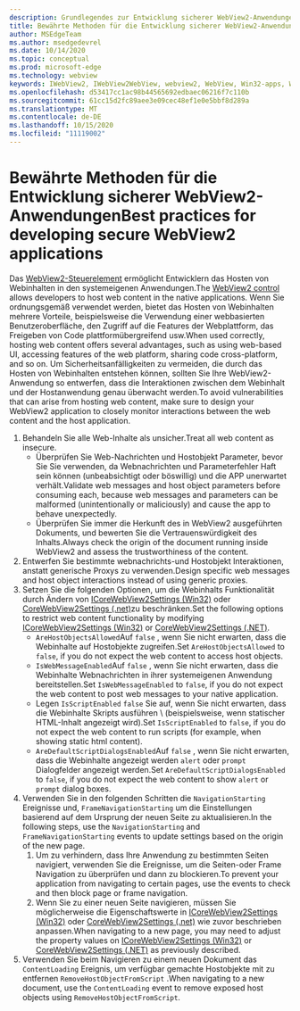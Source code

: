 ```yaml
---
description: Grundlegendes zur Entwicklung sicherer WebView2-Anwendungen
title: Bewährte Methoden für die Entwicklung sicherer WebView2-Anwendungen
author: MSEdgeTeam
ms.author: msedgedevrel
ms.date: 10/14/2020
ms.topic: conceptual
ms.prod: microsoft-edge
ms.technology: webview
keywords: IWebView2, IWebView2WebView, webview2, WebView, Win32-apps, Win32, Edge, ICoreWebView2, ICoreWebView2Host, Browser-Steuerelement, Edge HTML, Sicherheit
ms.openlocfilehash: d53417cc1ac98b44565692edbaec06216f7c110b
ms.sourcegitcommit: 61cc15d2fc89aee3e09cec48ef1e0e5bbf8d289a
ms.translationtype: MT
ms.contentlocale: de-DE
ms.lasthandoff: 10/15/2020
ms.locfileid: "11119002"
---
```

# <span data-ttu-id="a815d-104">Bewährte Methoden für die Entwicklung sicherer WebView2-Anwendungen</span><span class="sxs-lookup"><span data-stu-id="a815d-104">Best practices for developing secure WebView2 applications</span></span>  

<span data-ttu-id="a815d-105">Das [WebView2-Steuerelement][Webview2Main] ermöglicht Entwicklern das Hosten von Webinhalten in den systemeigenen Anwendungen.</span><span class="sxs-lookup"><span data-stu-id="a815d-105">The [WebView2 control][Webview2Main] allows developers to host web content in the native applications.</span></span> <span data-ttu-id="a815d-106">Wenn Sie ordnungsgemäß verwendet werden, bietet das Hosten von Webinhalten mehrere Vorteile, beispielsweise die Verwendung einer webbasierten Benutzeroberfläche, den Zugriff auf die Features der Webplattform, das Freigeben von Code plattformübergreifend usw.</span><span class="sxs-lookup"><span data-stu-id="a815d-106">When used correctly, hosting web content offers several advantages, such as using web-based UI, accessing features of the web platform, sharing code cross-platform, and so on.</span></span>  <span data-ttu-id="a815d-107">Um Sicherheitsanfälligkeiten zu vermeiden, die durch das Hosten von Webinhalten entstehen können, sollten Sie Ihre WebView2-Anwendung so entwerfen, dass die Interaktionen zwischen dem Webinhalt und der Hostanwendung genau überwacht werden.</span><span class="sxs-lookup"><span data-stu-id="a815d-107">To avoid vulnerabilities that can arise from hosting web content, make sure to design your WebView2 application to closely monitor interactions between the web content and the host application.</span></span>  

1.  <span data-ttu-id="a815d-108">Behandeln Sie alle Web-Inhalte als unsicher.</span><span class="sxs-lookup"><span data-stu-id="a815d-108">Treat all web content as insecure.</span></span>  
    *   <span data-ttu-id="a815d-109">Überprüfen Sie Web-Nachrichten und Hostobjekt Parameter, bevor Sie Sie verwenden, da Webnachrichten und Parameterfehler Haft sein können (unbeabsichtigt oder böswillig) und die APP unerwartet verhält.</span><span class="sxs-lookup"><span data-stu-id="a815d-109">Validate web messages and host object parameters before consuming each, because web messages and parameters can be malformed \(unintentionally or maliciously\) and cause the app to behave unexpectedly.</span></span>
    *   <span data-ttu-id="a815d-110">Überprüfen Sie immer die Herkunft des in WebView2 ausgeführten Dokuments, und bewerten Sie die Vertrauenswürdigkeit des Inhalts.</span><span class="sxs-lookup"><span data-stu-id="a815d-110">Always check the origin of the document running inside WebView2 and assess the trustworthiness of the content.</span></span>  
1.  <span data-ttu-id="a815d-111">Entwerfen Sie bestimmte webnachrichts-und Hostobjekt Interaktionen, anstatt generische Proxys zu verwenden.</span><span class="sxs-lookup"><span data-stu-id="a815d-111">Design specific web messages and host object interactions instead of using generic proxies.</span></span>  
1.  <span data-ttu-id="a815d-112">Setzen Sie die folgenden Optionen, um die Webinhalts Funktionalität durch Ändern von [ICoreWebView2Settings (Win32)][Webview2ReferenceWin32Icorewebview2settings] oder [CoreWebView2Settings (.net)][Webview2ReferenceDotnetMicrosoftWebWebview2CoreCorewebview2settings]zu beschränken.</span><span class="sxs-lookup"><span data-stu-id="a815d-112">Set the following options to restrict web content functionality by modifying [ICoreWebView2Settings (Win32)][Webview2ReferenceWin32Icorewebview2settings] or [CoreWebView2Settings (.NET)][Webview2ReferenceDotnetMicrosoftWebWebview2CoreCorewebview2settings].</span></span>  
    *   <span data-ttu-id="a815d-113">`AreHostObjectsAllowed`Auf `false` , wenn Sie nicht erwarten, dass die Webinhalte auf Hostobjekte zugreifen.</span><span class="sxs-lookup"><span data-stu-id="a815d-113">Set `AreHostObjectsAllowed` to `false`, if you do not expect the web content to access host objects.</span></span>  
    *   <span data-ttu-id="a815d-114">`IsWebMessageEnabled`Auf `false` , wenn Sie nicht erwarten, dass die Webinhalte Webnachrichten in ihrer systemeigenen Anwendung bereitstellen.</span><span class="sxs-lookup"><span data-stu-id="a815d-114">Set `IsWebMessageEnabled` to `false`, if you do not expect the web content to post web messages to your native application.</span></span>  
    *   <span data-ttu-id="a815d-115">Legen `IsScriptEnabled` `false` Sie auf, wenn Sie nicht erwarten, dass die Webinhalte Skripts ausführen \ (beispielsweise, wenn statischer HTML-Inhalt angezeigt wird).</span><span class="sxs-lookup"><span data-stu-id="a815d-115">Set `IsScriptEnabled` to `false`, if you do not expect the web content to run scripts \(for example, when showing static html content\).</span></span>  
    *   <span data-ttu-id="a815d-116">`AreDefaultScriptDialogsEnabled`Auf `false` , wenn Sie nicht erwarten, dass die Webinhalte angezeigt werden `alert` oder `prompt` Dialogfelder angezeigt werden.</span><span class="sxs-lookup"><span data-stu-id="a815d-116">Set `AreDefaultScriptDialogsEnabled` to `false`, if you do not expect the web content to show `alert` or `prompt` dialog boxes.</span></span>  
1.  <span data-ttu-id="a815d-117">Verwenden Sie in den folgenden Schritten die `NavigationStarting` Ereignisse und, `FrameNavigationStarting` um die Einstellungen basierend auf dem Ursprung der neuen Seite zu aktualisieren.</span><span class="sxs-lookup"><span data-stu-id="a815d-117">In the following steps, use the `NavigationStarting` and `FrameNavigationStarting` events to update settings based on the origin of the new page.</span></span>  
    1.  <span data-ttu-id="a815d-118">Um zu verhindern, dass Ihre Anwendung zu bestimmten Seiten navigiert, verwenden Sie die Ereignisse, um die Seiten-oder Frame Navigation zu überprüfen und dann zu blockieren.</span><span class="sxs-lookup"><span data-stu-id="a815d-118">To prevent your application from navigating to certain pages, use the events to check and then block page or frame navigation.</span></span>  
    1.  <span data-ttu-id="a815d-119">Wenn Sie zu einer neuen Seite navigieren, müssen Sie möglicherweise die Eigenschaftswerte in [ICoreWebView2Settings (Win32)][Webview2ReferenceWin32Icorewebview2settings] oder [CoreWebView2Settings (.net)][Webview2ReferenceDotnetMicrosoftWebWebview2CoreCorewebview2settings] wie zuvor beschrieben anpassen.</span><span class="sxs-lookup"><span data-stu-id="a815d-119">When navigating to a new page, you may need to adjust the property values on [ICoreWebView2Settings (Win32)][Webview2ReferenceWin32Icorewebview2settings] or [CoreWebView2Settings (.NET)][Webview2ReferenceDotnetMicrosoftWebWebview2CoreCorewebview2settings] as previously described.</span></span>  
1.  <span data-ttu-id="a815d-120">Verwenden Sie beim Navigieren zu einem neuen Dokument das `ContentLoading` Ereignis, um verfügbar gemachte Hostobjekte mit zu entfernen `RemoveHostObjectFromScript` .</span><span class="sxs-lookup"><span data-stu-id="a815d-120">When navigating to a new document, use the `ContentLoading` event to remove exposed host objects using `RemoveHostObjectFromScript`.</span></span>  

<!--## Security

Always check the Source property of the WebView before using `ExecuteScript`, `PostWebMessageAsJson`, `PostWebMessageAsString`, or any other method to send information into the WebView. The WebView may have navigated to another page via the end user interacting with the page or script in the page causing navigation. Similarly, be very careful with `AddScriptToExecuteOnDocumentCreated`. All future `navigations` run the same script and if it provides access to information intended only for a certain origin, any HTML document may have access.

When examining the result of an `ExecuteScript` method call, a `WebMessageReceived` event, always check the Source of the sender, or any other mechanism of receiving information from an HTML document in a WebView validate the URI of the HTML document is what you expect.

When constructing a message to send into a WebView, prefer using `PostWebMessageAsJson` and construct the JSON string parameter using a JSON library. This avoids any potential accidents of encoding information into a JSON string or script and ensure no attacker controlled input can modify the rest of the JSON message or run arbitrary script. -->  

<!-- links -->  

[Webview2Main]: ../index.md "Einführung in Microsoft Edge WebView2 (Preview) | Microsoft docs"  

[Webview2ReferenceWin32Icorewebview2settings]: /microsoft-edge/webview2/reference/win32/icorewebview2settings "Schnittstelle ICoreWebView2Settings | Microsoft docs"  

[Webview2ReferenceDotnetMicrosoftWebWebview2CoreCorewebview2settings]: /dotnet/api/microsoft.web.webview2.core.corewebview2settings "CoreWebView2Settings-Klasse (Microsoft. Web. WebView2. Core) | Microsoft docs"  

